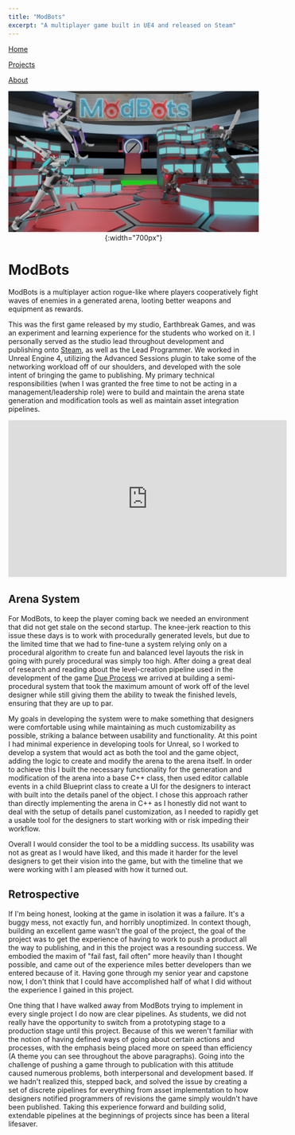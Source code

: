 ```yaml
---
title: "ModBots"
excerpt: "A multiplayer game built in UE4 and released on Steam"
---
```


<!--
   Copyright 2022 Henry R. Chronowski

   Built from Daniel Buckstein's template at https://dbuckstein.github.io/
   
   Licensed under the Apache License, Version 2.0 (the "License");
   you may not use this file except in compliance with the License.
   You may obtain a copy of the License at

       http://www.apache.org/licenses/LICENSE-2.0

   Unless required by applicable law or agreed to in writing, software
   distributed under the License is distributed on an "AS IS" BASIS,
   WITHOUT WARRANTIES OR CONDITIONS OF ANY KIND, either express or implied.
   See the License for the specific language governing permissions and
   limitations under the License.
-->


<script src="https://polyfill.io/v3/polyfill.min.js?features=es6"></script>
<script id="MathJax-script" async src="https://cdn.jsdelivr.net/npm/mathjax@3/es5/tex-mml-chtml.js"></script>


[Home](/projects/../)

<!--
[Blog](/blog/)
-->

[Projects](/projects/)

[About](/about/)

<span style="display:block;text-align:center">![Test Automation](/assets/img/projects/modbots/ModBotsPromoPic.png){:width="700px"}</span>

# ModBots

ModBots is a multiplayer action rogue-like where players cooperatively fight waves of enemies in a generated arena, looting better weapons and equipment as rewards.

This was the first game released by my studio, Earthbreak Games, and was an experiment and learning experience for the students who worked on it. I personally served as the studio lead throughout development and publishing onto [Steam](https://store.steampowered.com/app/1818960/ModBots/), as well as the Lead Programmer. We worked in Unreal Engine 4, utilizing the Advanced Sessions plugin to take some of the networking workload off of our shoulders, and developed with the sole intent of bringing the game to publishing. My primary technical responsibilities (when I was granted the free time to not be acting in a management/leadership role) were to build and maintain the arena state generation and modification tools as well as maintain asset integration pipelines.

<div style="text-align:center"> <iframe width="560" height="315" src="https://www.youtube.com/embed/zVZ5PD1JUOY?controls=0" title="YouTube video player" frameborder="0" allow="accelerometer; autoplay; clipboard-write; encrypted-media; gyroscope; picture-in-picture" allowfullscreen></iframe> </div>

## Arena System

For ModBots, to keep the player coming back we needed an environment that did not get stale on the second startup. The knee-jerk reaction to this issue these days is to work with procedurally generated levels, but due to the limited time that we had to fine-tune a system relying only on a procedural algorithm to create fun and balanced level layouts the risk in going with purely procedural was simply too high. After doing a great deal of research and reading about the level-creation pipeline used in the development of the game [Due Process](https://store.steampowered.com/app/753650/Due_Process/) we arrived at building a semi-procedural system that took the maximum amount of work off of the level designer while still giving them the ability to tweak the finished levels, ensuring that they are up to par.

My goals in developing the system were to make something that designers were comfortable using while maintaining as much customizability as possible, striking a balance between usability and functionality. At this point I had minimal experience in developing tools for Unreal, so I worked to develop a system that would act as both the tool and the game object, adding the logic to create and modify the arena to the arena itself. In order to achieve this I built the necessary functionality for the generation and modification of the arena into a base C++ class, then used editor callable events in a child Blueprint class to create a UI for the designers to interact with built into the details panel of the object. I chose this approach rather than directly implementing the arena in C++ as I honestly did not want to deal with the setup of details panel customization, as I needed to rapidly get a usable tool for the designers to start working with or risk impeding their workflow.

Overall I would consider the tool to be a middling success. Its usability was not as great as I would have liked, and this made it harder for the level designers to get their vision into the game, but with the timeline that we were working with I am pleased with how it turned out.

## Retrospective

If I'm being honest, looking at the game in isolation it was a failure. It's a buggy mess, not exactly fun, and horribly unoptimized. In context though, building an excellent game wasn't the goal of the project, the goal of the project was to get the experience of having to work to push a product all the way to publishing, and in this the project was a resounding success. We embodied the maxim of "fail fast, fail often" more heavily than I thought possible, and came out of the experience miles better developers than we entered because of it. Having gone through my senior year and capstone now, I don't think that I could have accomplished half of what I did without the experience I gained in this project.

One thing that I have walked away from ModBots trying to implement in every single project I do now are clear pipelines. As students, we did not really have the opportunity to switch from a prototyping stage to a production stage until this project. Because of this we weren't familiar with the notion of having defined ways of going about certain actions and processes, with the emphasis being placed more on speed than efficiency (A theme you can see throughout the above paragraphs). Going into the challenge of pushing a game through to publication with this attitude caused numerous problems, both interpersonal and development based. If we hadn't realized this, stepped back, and solved the issue by creating a set of discrete pipelines for everything from asset implementation to how designers notified programmers of revisions the game simply wouldn't have been published. Taking this experience forward and building solid, extendable pipelines at the beginnings of projects since has been a literal lifesaver.
